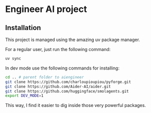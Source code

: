 # Engineer AI project

## Installation

This project is managed using the amazing uv package manager.

For a regular user, just run the following command:

```bash
uv sync
```

In dev mode use the following commands for installing:

```bash
cd .. # parent folder to aiengineer
git clone https://github.com/charloupioupiou/pyforge.git
git clone https://github.com/Aider-AI/aider.git
git clone https://github.com/huggingface/smolagents.git
export DEV_MODE=1
```
This way, I find it easier to dig inside those very powerful packages.



